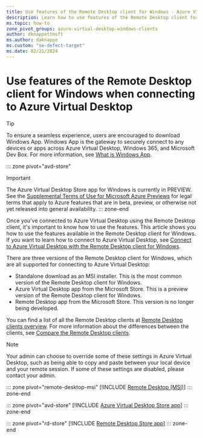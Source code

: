 ```yaml
---
title: Use features of the Remote Desktop client for Windows - Azure Virtual Desktop
description: Learn how to use features of the Remote Desktop client for Windows when connecting to Azure Virtual Desktop.
ms.topic: how-to
zone_pivot_groups: azure-virtual-desktop-windows-clients
author: dknappettmsft
ms.author: daknappe
ms.custom: "se-defect-target"
ms.date: 02/21/2024
---
```


# Use features of the Remote Desktop client for Windows when connecting to Azure Virtual Desktop

> [!TIP]
> To ensure a seamless experience, users are encouraged to download Windows App. Windows App is the gateway to securely connect to any devices or apps across Azure Virtual Desktop, Windows 365, and Microsoft Dev Box. For more information, see [What is Windows App](/windows-app/overview).

::: zone pivot="avd-store"
> [!IMPORTANT]
> The Azure Virtual Desktop Store app for Windows is currently in PREVIEW.
> See the [Supplemental Terms of Use for Microsoft Azure Previews](https://azure.microsoft.com/support/legal/preview-supplemental-terms/) for legal terms that apply to Azure features that are in beta, preview, or otherwise not yet released into general availability.
::: zone-end

Once you've connected to Azure Virtual Desktop using the Remote Desktop client, it's important to know how to use the features. This article shows you how to use the features available in the Remote Desktop client for Windows. If you want to learn how to connect to Azure Virtual Desktop, see [Connect to Azure Virtual Desktop with the Remote Desktop client for Windows](connect-windows.md).

There are three versions of the Remote Desktop client for Windows, which are all supported for connecting to Azure Virtual Desktop:

- Standalone download as an MSI installer. This is the most common version of the Remote Desktop client for Windows.
- Azure Virtual Desktop app from the Microsoft Store. This is a preview version of the Remote Desktop client for Windows.
- Remote Desktop app from the Microsoft Store. This version is no longer being developed. 


You can find a list of all the Remote Desktop clients at [Remote Desktop clients overview](remote-desktop-clients-overview.md). For more information about the differences between the clients, see [Compare the Remote Desktop clients](../compare-remote-desktop-clients.md).

> [!NOTE]
> Your admin can choose to override some of these settings in Azure Virtual Desktop, such as being able to copy and paste between your local device and your remote session. If some of these settings are disabled, please contact your admin.

::: zone pivot="remote-desktop-msi"
[!INCLUDE [Remote Desktop (MSI)](../includes/include-client-features-windows-remote-desktop-msi.md)]
::: zone-end

::: zone pivot="avd-store"
[!INCLUDE [Azure Virtual Desktop Store app](../includes/include-client-features-windows-avd-store.md)]
::: zone-end

::: zone pivot="rd-store"
[!INCLUDE [Remote Desktop Store app](../includes/include-client-features-windows-remote-desktop-store.md)]
::: zone-end
